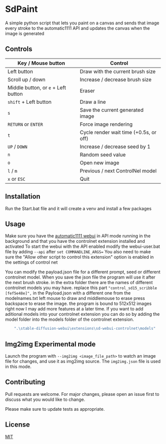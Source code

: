 # SdPaint
A simple python script that lets you paint on a canvas and sends that image every stroke to the automatic1111 API and updates the canvas when the image is generated

## Controls

| Key / Mouse button                  | Control                                |
|-------------------------------------|----------------------------------------|
| Left button                         | Draw with the current brush size       |
| Scroll up / down                    | Increase / decrease brush size         |
| Middle button, or `e` + Left button | Eraser                                 |
| `shift` + Left button               | Draw a line                            |
| `s`                                 | Save the current generated image       |
| `RETURN` or `ENTER`                 | Force image rendering                  |
| `t`                                 | Cycle render wait time (+0.5s, or off) |
| `UP` / `DOWN`                       | Increase / decrease seed by 1          |
| `n`                                 | Random seed value                      |
| `o`                                 | Open new image                         |
| `l` / `m`                           | Previous / next ControlNel model       |
| `x` or `ESC`                        | Quit                                   |


## Installation

Run the Start.bat file and it will create a venv and install a few packages

## Usage

Make sure you have the [automatic1111 webui](https://github.com/AUTOMATIC1111/stable-diffusion-webui) in API mode running in the background and that you have the controlnet extension installed and activated
To start the webui with the API enabled modify the webui-user.bat file by adding ```--api``` after ```set COMMANDLINE_ARGS=```
You also need to make sure the "Allow other script to control this extension" option is enabled in the settings of control net

You can modify the payload.json file for a different prompt, seed or different controlnet model.
When you save the json file the program will use it after the next brush stroke.
in the extra folder there are the names of different controlnet models you may have.
replace this part ```"control_sd15_scribble [fef5e48e]",``` in the Payload.json with a different one from the modelnames.txt
left mouse to draw and middlemouse to erase
press backspace to erase the image.
the program is bound to 512x512 images right now
I may add more features at a later time.
If you want to add aditional models into your controlnet extension you can do so by adding the model folder into the models folder of the controlnet extension.
```bash
    ".\stable-diffusion-webui\extensions\sd-webui-controlnet\models"
```


## Img2img Experimental mode

Launch the program with `--img2img <image_file_path>` to watch an image file for changes, and use it as img2img source. The `img2img.json` file
is used in this mode.

## Contributing

Pull requests are welcome. For major changes, please open an issue first
to discuss what you would like to change.

Please make sure to update tests as appropriate.

## License

[MIT](https://choosealicense.com/licenses/mit/)